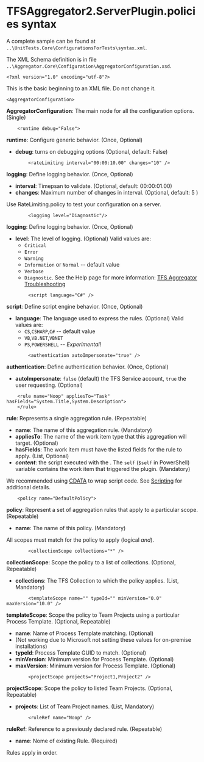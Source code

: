 TFSAggregator2.ServerPlugin.policies syntax
================================================

A complete sample can be found at `..\UnitTests.Core\ConfigurationsForTests\syntax.xml`.

The XML Schema definition is in file `..\Aggregator.Core\Configuration\AggregatorConfiguration.xsd`.

```
<?xml version="1.0" encoding="utf-8"?>
```

This is the basic beginning to an XML file. Do not change it.

```
<AggregatorConfiguration>
```

**AggregatorConfiguration**: The main node for all the configuration options. (Single)

```
    <runtime debug="False">
```

**runtime**: Configure generic behavior. (Once, Optional)
 - **debug**: turns on debugging options (Optional, default: False)

```
        <rateLimiting interval="00:00:10.00" changes="10" />
```
**logging**: Define logging behavior. (Once, Optional)
 - **interval**: Timepsan to validate. (Optional, default: 00:00:01.00) 
 - **changes**: Maximum number of changes in interval. (Optional, default: 5 )

Use RateLimiting.policy to test your configuration on a server. 

```
        <logging level="Diagnostic"/>
```

**logging**: Define logging behavior. (Once, Optional)
 - **level**: The level of logging. (Optional)
Valid values are:
     * `Critical`
     * `Error`
     * `Warning`
     * `Information` or `Normal` -- default value
     * `Verbose`
     * `Diagnostic`.
See the Help page for more information: [TFS Aggregator Troubleshooting](Troubleshooting.md)

```
        <script language="C#" />
```

**script**: Define script engine behavior. (Once, Optional)
 - **language**: The language used to express the rules. (Optional)
Valid values are:
    * `CS`,`CSHARP`,`C#` -- default value
    * `VB`,`VB.NET`,`VBNET`
    * `PS`,`POWERSHELL` -- *Experimental*!

```
        <authentication autoImpersonate="true" />
```

**authentication**: Define authentication behavior. (Once, Optional)
 - **autoImpersonate**: `false` (default) the TFS Service account, `true` the user requesting. (Optional)


```
    <rule name="Noop" appliesTo="Task" hasFields="System.Title,System.Description">
    </rule>
```

**rule**: Represents a single aggregation rule. (Repeatable)

 - **name**: The name of this aggregation rule. (Mandatory)
 - **appliesTo**: The name of the work item type that this aggregation will target. (Optional)
 - **hasFields**: The work item must have the listed fields for the rule to apply. (List, Optional)
 - **_content_**: the script executed with the . The `self` (`$self` in PowerShell) variable contains the work item that triggered the plugin. (Mandatory)

We recommended using [CDATA](http://www.w3.org/TR/REC-xml/#sec-cdata-sect) to wrap script code.
See [Scripting](Scripting.md) for additional details.

```
    <policy name="DefaultPolicy">
```

**policy**: Represent a set of aggregation rules that apply to a particular scope. (Repeatable)

 - **name**: The name of this policy. (Mandatory)

All scopes must match for the policy to apply (logical _and_).

```
        <collectionScope collections="*" />
```

**collectionScope**: Scope the policy to a list of collections. (Optional, Repeatable)

 - **collections**: The TFS Collection to which the policy applies. (List, Mandatory)

```
        <templateScope name="" typeId="" minVersion="0.0" maxVersion="10.0" />
```

**templateScope**: Scope the policy to Team Projects using a particular Process Template. (Optional, Repeatable)

 - **name**: Name of Process Template matching. (Optional)
 - (Not working due to Microsoft not setting these values for on-premise installations)
  - **typeId**: Process Template GUID to match. (Optional)
  - **minVersion**: Minimum version for Process Template. (Optional)
  - **maxVersion**: Minimum version for Process Template. (Optional)

```
        <projectScope projects="Project1,Project2" />
```

**projectScope**: Scope the policy to listed Team Projects. (Optional, Repeatable)

 - **projects**: List of Team Project names. (List, Mandatory)

```
        <ruleRef name="Noop" />
```

**ruleRef**: Reference to a previously declared rule. (Repeatable)

 - **name**: Nome of existing Rule. (Required)

Rules apply in order.
